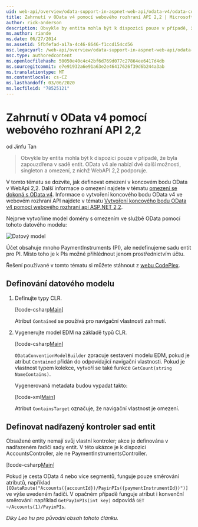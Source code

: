 ```yaml
---
uid: web-api/overview/odata-support-in-aspnet-web-api/odata-v4/odata-containment-in-web-api-22
title: Zahrnutí v OData v4 pomocí webového rozhraní API 2,2 | Microsoft Docs
author: rick-anderson
description: Obvykle by entita mohla být k dispozici pouze v případě, že byla zapouzdřena v sadě entit. OData v4 ale nabízí dvě další možnosti, singleton a Con...
ms.author: riande
ms.date: 06/27/2014
ms.assetid: 5fbfefad-a17a-4c46-8646-f1ccd154cd56
msc.legacyurl: /web-api/overview/odata-support-in-aspnet-web-api/odata-v4/odata-containment-in-web-api-22
msc.type: authoredcontent
ms.openlocfilehash: 50050e40c4c42bf6d769d077c27864ee6417d4db
ms.sourcegitcommit: e7e91932a6e91a63e2e46417626f39d6b244a3ab
ms.translationtype: MT
ms.contentlocale: cs-CZ
ms.lasthandoff: 03/06/2020
ms.locfileid: "78525121"
---
```

# <a name="containment-in-odata-v4-using-web-api-22"></a>Zahrnutí v OData v4 pomocí webového rozhraní API 2,2

od Jinfu Tan

> Obvykle by entita mohla být k dispozici pouze v případě, že byla zapouzdřena v sadě entit. OData v4 ale nabízí dvě další možnosti, singleton a omezení, z nichž WebAPI 2,2 podporuje.

V tomto tématu se dozvíte, jak definovat omezení v koncovém bodu OData v WebApi 2,2. Další informace o omezení najdete v tématu [omezení se dokoná s OData v4](https://blogs.msdn.com/b/odatateam/archive/2014/03/13/containment-is-coming-with-odata-v4.aspx). Informace o vytvoření koncového bodu OData v4 ve webovém rozhraní API najdete v tématu [Vytvoření koncového bodu OData v4 pomocí webového rozhraní api ASP.NET 2,2](create-an-odata-v4-endpoint.md).

Nejprve vytvoříme model domény s omezením ve službě OData pomocí tohoto datového modelu:

![Datový model](odata-containment-in-web-api-22/_static/image1.png)

Účet obsahuje mnoho PaymentInstruments (PI), ale nedefinujeme sadu entit pro PI. Místo toho je k PIs možné přihlédnout jenom prostřednictvím účtu.

Řešení používané v tomto tématu si můžete stáhnout z [webu CodePlex](https://aspnet.codeplex.com/SourceControl/latest#Samples/WebApi/OData/v4/ODataContainmentSample/).

## <a name="defining-the-data-model"></a>Definování datového modelu

1. Definujte typy CLR.

    [!code-csharp[Main](odata-containment-in-web-api-22/samples/sample1.cs)]

    Atribut `Contained` se používá pro navigační vlastnosti zahrnutí.
2. Vygenerujte model EDM na základě typů CLR.

    [!code-csharp[Main](odata-containment-in-web-api-22/samples/sample2.cs)]

    `ODataConventionModelBuilder` zpracuje sestavení modelu EDM, pokud je atribut `Contained` přidán do odpovídající navigační vlastnosti. Pokud je vlastnost typem kolekce, vytvoří se také funkce `GetCount(string NameContains)`.

    Vygenerovaná metadata budou vypadat takto:

    [!code-xml[Main](odata-containment-in-web-api-22/samples/sample3.xml?highlight=10)]

    Atribut `ContainsTarget` označuje, že navigační vlastnost je omezení.

## <a name="define-the-containing-entity-set-controller"></a>Definovat nadřazený kontroler sad entit

Obsažené entity nemají svůj vlastní kontroler; akce je definována v nadřazeném řadiči sady entit. V této ukázce je k dispozici AccountsController, ale ne PaymentInstrumentsController.

[!code-csharp[Main](odata-containment-in-web-api-22/samples/sample4.cs)]

Pokud je cesta OData 4 nebo více segmentů, funguje pouze směrování atributů, například `[ODataRoute("Accounts({accountId})/PayinPIs({paymentInstrumentId})")]` ve výše uvedeném řadiči. V opačném případě funguje atribut i konvenční směrování: například `GetPayInPIs(int key)` odpovídá `GET ~/Accounts(1)/PayinPIs`.

*Díky Leo hu pro původní obsah tohoto článku.*
